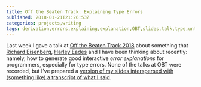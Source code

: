 ```yaml
---
title: Off the Beaten Track: Explaining Type Errors
published: 2018-01-21T21:26:53Z
categories: projects,writing
tags: derivation,errors,explaining,explanation,OBT,slides,talk,type,untyping
---
```


<p>Last week I gave a talk at <a href="https://popl18.sigplan.org/track/OBT-2018">Off the Beaten Track 2018</a> about something that <a href="https://cs.brynmawr.edu/~rae/">Richard Eisenberg</a>, <a href="http://metatheorem.org/">Harley Eades</a> and I have been thinking about recently: namely, how to generate good interactive <em>error explanations</em> for programmers, especially for type errors. None of the talks at OBT were recorded, but I’ve prepared a <a href="http://ozark.hendrix.edu/~yorgey/pub/explaining-errors-slides.pdf">version of my slides interspersed with (something like) a transcript of what I said</a>.</p>


